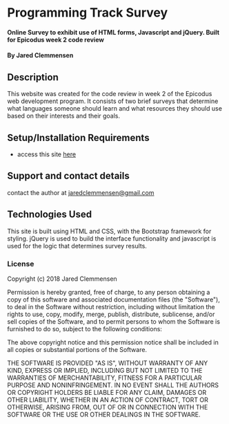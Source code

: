 # Programming Track Survey

#### Online Survey to exhibit use of HTML forms, Javascript and jQuery. Built for Epicodus week 2 code review

#### By Jared Clemmensen

## Description

This website was created for the code review in week 2 of the Epicodus web development program. It consists of two brief surveys that determine what languages someone should learn and what resources they should use based on their interests and their goals.

## Setup/Installation Requirements

* access this site <a href="wh0pper.github.io/trackselector">here</a>


## Support and contact details

contact the author at jaredclemmensen@gmail.com

## Technologies Used

This site is built using HTML and CSS, with the Bootstrap framework for styling. jQuery is used to build the interface functionality and javascript is used for the logic that determines survey results.

### License

Copyright (c) 2018 Jared Clemmensen

Permission is hereby granted, free of charge, to any person obtaining a copy of this software and associated documentation files (the "Software"), to deal in the Software without restriction, including without limitation the rights to use, copy, modify, merge, publish, distribute, sublicense, and/or sell copies of the Software, and to permit persons to whom the Software is furnished to do so, subject to the following conditions:

The above copyright notice and this permission notice shall be included in all copies or substantial portions of the Software.

THE SOFTWARE IS PROVIDED "AS IS", WITHOUT WARRANTY OF ANY KIND, EXPRESS OR IMPLIED, INCLUDING BUT NOT LIMITED TO THE WARRANTIES OF MERCHANTABILITY, FITNESS FOR A PARTICULAR PURPOSE AND NONINFRINGEMENT. IN NO EVENT SHALL THE AUTHORS OR COPYRIGHT HOLDERS BE LIABLE FOR ANY CLAIM, DAMAGES OR OTHER LIABILITY, WHETHER IN AN ACTION OF CONTRACT, TORT OR OTHERWISE, ARISING FROM, OUT OF OR IN CONNECTION WITH THE SOFTWARE OR THE USE OR OTHER DEALINGS IN THE SOFTWARE.
